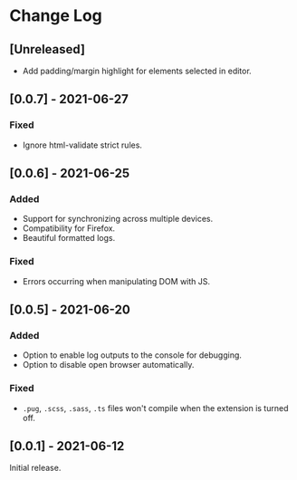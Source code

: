 # Change Log
## [Unreleased]
* Add padding/margin highlight for elements selected in editor.
## [0.0.7] - 2021-06-27
### Fixed
* Ignore html-validate strict rules.
## [0.0.6] - 2021-06-25
### Added
* Support for synchronizing across multiple devices.
* Compatibility for Firefox.
* Beautiful formatted logs.
### Fixed
* Errors occurring when manipulating DOM with JS.
## [0.0.5] - 2021-06-20
### Added
* Option to enable log outputs to the console for debugging.
* Option to disable open browser automatically.
### Fixed
* `.pug`, `.scss`, `.sass`, `.ts` files won't compile when the extension is turned off.
## [0.0.1] - 2021-06-12
Initial release.